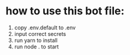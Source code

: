 # how to use this bot file:

1. copy .env.default to .env
2. input correct secrets
3. run yarn to install
4. run node . to start
